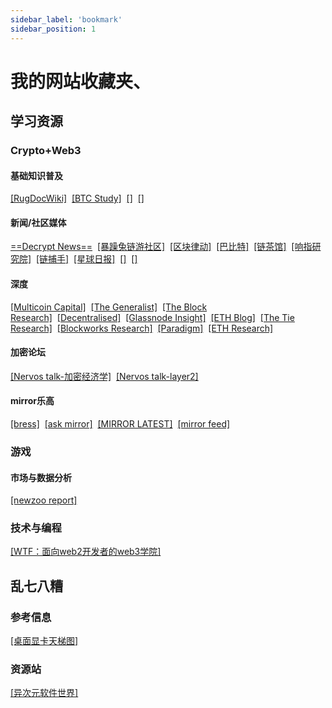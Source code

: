```yaml
---
sidebar_label: 'bookmark'
sidebar_position: 1
---
```


# 我的网站收藏夹、

## 学习资源

### Crypto+Web3

#### 基础知识普及

[[RugDocWiki]](https://wiki.rugdoc.io/)&nbsp;&nbsp;[[BTC Study]](https://www.btcstudy.org/)&nbsp;&nbsp;[[]]()&nbsp;&nbsp;[[]]()&nbsp;&nbsp;


#### 新闻/社区媒体

[==Decrypt News==](https://decrypt.co/news)&nbsp;&nbsp;[[暴躁兔链游社区]](https://gamefi.ask4coin.com/)&nbsp;&nbsp;[[区块律动]](https://www.theblockbeats.info/)&nbsp;&nbsp;[[巴比特]](https://www.8btc.com/)&nbsp;&nbsp;[[链茶馆]](http://www.lianchaguan.com/)&nbsp;&nbsp;[[响指研究院]](https://research.snapfingers.com/)&nbsp;&nbsp;[[链捕手]](https://www.chaincatcher.com/)&nbsp;&nbsp;[[星球日报]](https://www.odaily.news/)&nbsp;&nbsp;[[]]()&nbsp;&nbsp;[[]]()&nbsp;&nbsp;

#### 深度

[[Multicoin Capital]](https://multicoin.capital/)&nbsp;&nbsp;[[The Generalist]](https://www.readthegeneralist.com/briefings)&nbsp;&nbsp;[[The Block Research]](https://www.theblockresearch.com/)&nbsp;&nbsp;[[Decentralised]](https://www.decentralised.co/)&nbsp;&nbsp;[[Glassnode Insight]](https://insights.glassnode.com/)&nbsp;&nbsp;[[ETH Blog]](https://blog.ethereum.org/)&nbsp;&nbsp;[[The Tie Research]](https://research.thetie.io/)&nbsp;&nbsp;[[Blockworks Research]](https://www.blockworksresearch.com/research)&nbsp;&nbsp;[[Paradigm]](https://www.paradigm.xyz/writing)&nbsp;&nbsp;[[ETH Research]](https://ethresear.ch/)&nbsp;&nbsp;

#### 加密论坛

[[Nervos talk-加密经济学]](https://talk.nervos.org/c/chinese/37-category/37)&nbsp;&nbsp;[[Nervos talk-layer2]](https://talk.nervos.org/c/chinese/layer-2/36)&nbsp;&nbsp;[]()&nbsp;&nbsp;[]()&nbsp;&nbsp;[]()&nbsp;&nbsp;[]()&nbsp;&nbsp;[]()&nbsp;&nbsp;[]()&nbsp;&nbsp;[]()&nbsp;&nbsp;[]()&nbsp;&nbsp;

#### mirror乐高

[[bress]](https://bress.xyz/zh)&nbsp;&nbsp;[[ask mirror]](https://askmirror.xyz/)&nbsp;&nbsp;[[MIRROR LATEST]](https://mirror-latest.non-standard.net/)&nbsp;&nbsp;[[mirror feed]](https://www.mirrorfeed.xyz/)&nbsp;&nbsp;[]()&nbsp;&nbsp;[]()&nbsp;&nbsp;[]()&nbsp;&nbsp;[]()&nbsp;&nbsp;

### 游戏

#### 市场与数据分析

[[newzoo report]](https://newzoo.com/insights/trend-reports)&nbsp;&nbsp;[]()&nbsp;&nbsp;[]()&nbsp;&nbsp;[]()&nbsp;&nbsp;[]()&nbsp;&nbsp;[]()&nbsp;&nbsp;[]()&nbsp;&nbsp;[]()&nbsp;&nbsp;[]()&nbsp;&nbsp;[]()&nbsp;&nbsp;[]()&nbsp;&nbsp;[]()&nbsp;&nbsp;

### 技术与编程

[[WTF：面向web2开发者的web3学院]](https://wtf.academy/)&nbsp;&nbsp;

## 乱七八糟

### 参考信息

[[桌面显卡天梯图]](https://www.mydrivers.com/zhuanti/tianti/gpu/)&nbsp;&nbsp;

### 资源站

[[异次元软件世界]](https://www.iplaysoft.com/)&nbsp;&nbsp;
